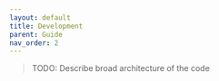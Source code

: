 ```yaml
---
layout: default
title: Development
parent: Guide
nav_order: 2
---
```


> TODO: Describe broad architecture of the code
